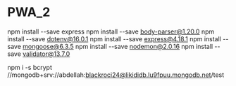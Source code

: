 # PWA_2

npm install --save express
npm install --save body-parser@1.20.0
npm install --save dotenv@16.0.1
npm install --save express@4.18.1
npm install --save mongoose@6.3.5
npm install --save nodemon@2.0.16
npm install --save validator@13.7.0

npm i -s bcrypt
//mongodb+srv://abdellah:blackroci24@likididb.lu9fpuu.mongodb.net/test
